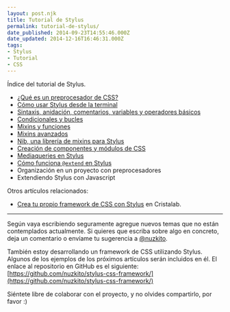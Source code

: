 ```yaml
---
layout: post.njk
title: Tutorial de Stylus
permalink: tutorial-de-stylus/
date_published: 2014-09-23T14:55:46.000Z
date_updated: 2014-12-16T16:46:31.000Z
tags:
- Stylus
- Tutorial
- CSS
---
```


Índice del tutorial de Stylus.

- [¿Qué es un preprocesador de CSS?](/que-es-un-preprocesador-de-css)
- [Cómo usar Stylus desde la terminal](/tutorial-de-stylus-no-temas-a-la-terminal)
- [Sintaxis, anidación, comentarios, variables y operadores básicos](/tutorial-de-stylus-sintaxis-anidacion-comentarios-variables-y-operadores)
- [Condicionales y bucles](/tutorial-de-stylus-condicionales-y-bucles)
- [Mixins y funciones](/mixins-y-funciones-en-stylus)
- [Mixins avanzados](/mixins-avanzados-en-stylus)
- [Nib, una librería de mixins para Stylus](/nib-una-libreria-de-mixins-para-stylus)
- [Creación de componentes y módulos de CSS](/componentes-y-modulos-de-css-con-stylus)
- [Mediaqueries en Stylus](/mediaqueries-en-stylus)
- [Cómo funciona `@extend` en Stylus](/como-funciona-y-cuando-es-recomendable-usar-extend-en-stylus)
- Organización en un proyecto con preprocesadores
- Extendiendo Stylus con Javascript

Otros artículos relacionados:

- [Crea tu propio framework de CSS con Stylus](http://www.cristalab.com/tutoriales/crea-tu-propio-framework-css-con-stylus-c114074l/) en Cristalab.

---

Según vaya escribiendo seguramente agregue nuevos temas que no están contemplados actualmente. Si quieres que escriba sobre algo en concreto, deja un comentario o envíame tu sugerencia a [@nuzkito](https://twitter.com/nuzkito).

También estoy desarrollando un framework de CSS utilizando Stylus. Algunos de los ejemplos de los próximos artículos serán incluidos en él. El enlace al repositorio en GitHub es el siguiente: [https://github.com/nuzkito/stylus-css-framework/](https://github.com/nuzkito/stylus-css-framework/)

Siéntete libre de colaborar con el proyecto, y no olvides compartirlo, por favor :)
